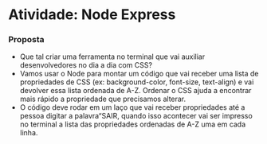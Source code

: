 # Atividade: Node Express
### Proposta
- Que tal criar uma ferramenta no terminal que vai auxiliar
desenvolvedores no dia a dia com CSS?
- Vamos usar o Node para montar um código que vai receber uma
lista de propriedades de CSS (ex: background-color, font-size,
text-align) e vai devolver essa lista ordenada de A-Z. Ordenar o CSS
ajuda a encontrar mais rápido a propriedade que precisamos
alterar.
- O código deve rodar em um laço que vai receber propriedades até
a pessoa digitar a palavra“SAIR, quando isso acontecer vai ser
impresso no terminal a lista das propriedades ordenadas de A-Z
uma em cada linha.